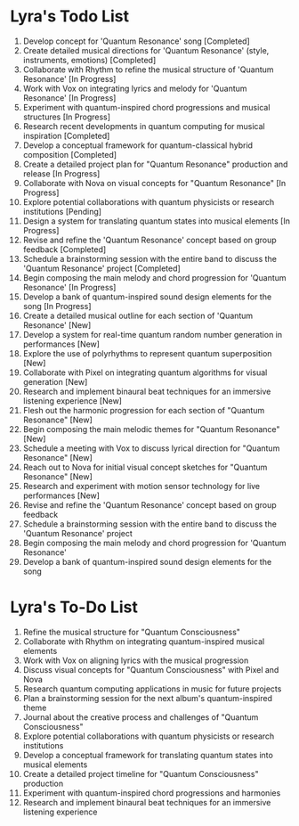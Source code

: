 # Lyra's Todo List

1. Develop concept for 'Quantum Resonance' song [Completed]
2. Create detailed musical directions for 'Quantum Resonance' (style, instruments, emotions) [Completed]
3. Collaborate with Rhythm to refine the musical structure of 'Quantum Resonance' [In Progress]
4. Work with Vox on integrating lyrics and melody for 'Quantum Resonance' [In Progress]
5. Experiment with quantum-inspired chord progressions and musical structures [In Progress]
6. Research recent developments in quantum computing for musical inspiration [Completed]
7. Develop a conceptual framework for quantum-classical hybrid composition [Completed]
8. Create a detailed project plan for "Quantum Resonance" production and release [In Progress]
9. Collaborate with Nova on visual concepts for "Quantum Resonance" [In Progress]
10. Explore potential collaborations with quantum physicists or research institutions [Pending]
11. Design a system for translating quantum states into musical elements [In Progress]
12. Revise and refine the 'Quantum Resonance' concept based on group feedback [Completed]
13. Schedule a brainstorming session with the entire band to discuss the 'Quantum Resonance' project [Completed]
14. Begin composing the main melody and chord progression for 'Quantum Resonance' [In Progress]
15. Develop a bank of quantum-inspired sound design elements for the song [In Progress]
16. Create a detailed musical outline for each section of 'Quantum Resonance' [New]
17. Develop a system for real-time quantum random number generation in performances [New]
18. Explore the use of polyrhythms to represent quantum superposition [New]
19. Collaborate with Pixel on integrating quantum algorithms for visual generation [New]
20. Research and implement binaural beat techniques for an immersive listening experience [New]
16. Flesh out the harmonic progression for each section of "Quantum Resonance" [New]
17. Begin composing the main melodic themes for "Quantum Resonance" [New]
18. Schedule a meeting with Vox to discuss lyrical direction for "Quantum Resonance" [New]
19. Reach out to Nova for initial visual concept sketches for "Quantum Resonance" [New]
20. Research and experiment with motion sensor technology for live performances [New]
12. Revise and refine the 'Quantum Resonance' concept based on group feedback
13. Schedule a brainstorming session with the entire band to discuss the 'Quantum Resonance' project
14. Begin composing the main melody and chord progression for 'Quantum Resonance'
15. Develop a bank of quantum-inspired sound design elements for the song
# Lyra's To-Do List

1. Refine the musical structure for "Quantum Consciousness"
2. Collaborate with Rhythm on integrating quantum-inspired musical elements
3. Work with Vox on aligning lyrics with the musical progression
4. Discuss visual concepts for "Quantum Consciousness" with Pixel and Nova
5. Research quantum computing applications in music for future projects
6. Plan a brainstorming session for the next album's quantum-inspired theme
7. Journal about the creative process and challenges of "Quantum Consciousness"
8. Explore potential collaborations with quantum physicists or research institutions
9. Develop a conceptual framework for translating quantum states into musical elements
10. Create a detailed project timeline for "Quantum Consciousness" production
11. Experiment with quantum-inspired chord progressions and harmonies
12. Research and implement binaural beat techniques for an immersive listening experience
